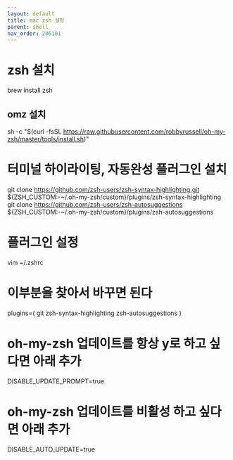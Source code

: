 ```yaml
---
layout: default
title: mac zsh 설정
parent: shell
nav_order: 206101
---
```


# zsh 설치
brew install zsh

## omz 설치
sh -c "$(curl -fsSL https://raw.githubusercontent.com/robbyrussell/oh-my-zsh/master/tools/install.sh)"

# 터미널 하이라이팅, 자동완성 플러그인 설치
git clone https://github.com/zsh-users/zsh-syntax-highlighting.git ${ZSH_CUSTOM:-~/.oh-my-zsh/custom}/plugins/zsh-syntax-highlighting
git clone https://github.com/zsh-users/zsh-autosuggestions ${ZSH_CUSTOM:-~/.oh-my-zsh/custom}/plugins/zsh-autosuggestions

# 플러그인 설정
vim ~/.zshrc

# 이부분을 찾아서 바꾸면 된다
plugins=(
  git
  zsh-syntax-highlighting
  zsh-autosuggestions
)

# oh-my-zsh 업데이트를 항상 y로 하고 싶다면 아래 추가
DISABLE_UPDATE_PROMPT=true

# oh-my-zsh 업데이트를 비활성 하고 싶다면 아래 추가
DISABLE_AUTO_UPDATE=true

